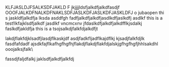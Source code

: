KLFJASLDJFSALKSDFJAKLD F
jkjjjjldsfjalkdfjalkdfasdjf
OOOFJALKDFNALKDFNAKLSDFJASLKDFJASLKDFJASKLDFJ
o jubaopen
thi s jaskldfjalkdfja lksda
asddfgh
fadfjalkdfjalkdfjasdlkdfjaslkdfj asdlkf 
this is a test!lkfajklsdfjalkdf jasdlkf vncmcxnv
jfdaslkdfjalkdfjalkdfflkjsdalkj
faslkdfjakldfja
this is a tsojsalkdjfalkfdjalkdfjt


lakdjflakfdjklsadfjlasdjflkaskjdf
asdjfadkfljadflkajdflkj
kjsadjfalkfdjlk
fasdfafdadf
ajsdkfajflkafhgfhgfhjflakdjflakdjflakfdjalskjgfhgfhgfjhhlsakdhl
ooojalksjfalk\



fassdjfaljdfalkj
jaklsdfjalkdfjalkfdj
